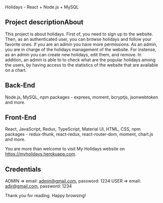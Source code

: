 Holidays - React + Node.js + MySQL


Project descriptionAbout
-------
This project is about holidays. First of, you need to sign up to the website. Then, as an authenticated user, you can browse holidays and follow your favorite ones.
If you are an admin you have more permissions. As an admin, you are in charge of the holidays management of the website. For instense, as an admin you can create new holidays, edit them, and remove.
In addition, an admin is able to to check what are the popular holidays among the users, by having access to the statistics of the website that are available on a chart.

Back-End
-----------
Node.js, MySQL, npm packages - exprees, moment, bcryptjs, jsonwebtoken and more.

Front-End
-----------
React, JavaScript, Redux, TypeScript, Material UI, HTML, CSS, npm packages - redux-thunk, react-redux, react-router-dom, moment, chart.js and more.

You are more than welcome to visit My Holidays website on  https://myholidays.herokuapp.com.

Credentials
-------------
ADMIN => email: admin@gmail.com, password: 1234
USER => email: adir@gmail.com, password: 1234

Thank you for reading.
Happy browsing!
